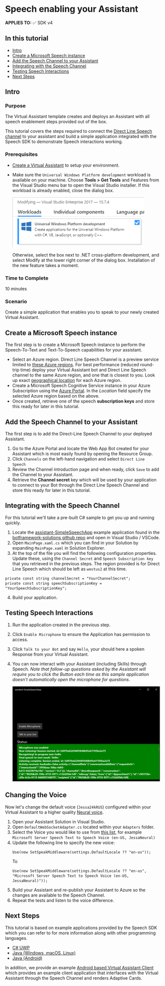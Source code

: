 # Speech enabling your Assistant

**APPLIES TO:** ✅ SDK v4

## In this tutorial
- [Intro](#intro)
- [Create a Microsoft Speech instance](#Create-a-Microsoft-Speech-instance)
- [Add the Speech Channel to your Assistant](#Add-the-Speech-Channel-to-your-Assistantl)
- [Integrating with the Speech Channel](#Integrating-with-the-Speech-Channel)
- [Testing Speech Interactions](#Testing-Speech-Interactions)
- [Next Steps](#Next-Steps)

## Intro

### Purpose

The Virtual Assistant template creates and deploys an Assistant with all speech enablement steps provided out of the box.

This tutorial covers the steps required to connect the [Direct Line Speech channel](https://docs.microsoft.com/en-us/azure/bot-service/directline-speech-bot?view=azure-bot-service-4.0) to your assistant and build a simple application integrated with the Speech SDK to demonstrate Speech interactions working.

### Prerequisites

- [Create a Virtual Assistant](/docs/tutorials/csharp/virtualassistant.md) to setup your environment.

- Make sure the `Universal Windows Platform development` workload is available on your machine. Choose **Tools > Get Tools** and Features from the Visual Studio menu bar to open the Visual Studio installer. If this workload is already enabled, close the dialog box.

    ![UWP Enablement](/docs/media/vs-enable-uwp-workload.png)

    Otherwise, select the box next to .NET cross-platform development, and select Modify at the lower right corner of the dialog box. Installation of the new feature takes a moment.

### Time to Complete

10 minutes

### Scenario

Create a simple application that enables you to speak to your newly created Virtual Assistant.

## Create a Microsoft Speech instance

The first step is to create a Microsoft Speech instance to perform the Speech-To-Text and Text-To-Speech capabilities for your assistant.

- Select an Azure region. Direct Line Speech Channel is a preview service limited to [these Azure regions](https://docs.microsoft.com/en-us/azure/cognitive-services/speech-service/regions). For best performance (reduced round-trip time) deploy your Virtual Assistant bot and Direct Line Speech channel to the same Azure region, and one that is closest to you. Look up exact [geographical location](https://azure.microsoft.com/en-us/global-infrastructure/locations/) for each Azure region.
- Create a Microsoft Speech Cognitive Service instance in your Azure Subscription using the [Azure Portal](https://ms.portal.azure.com/#create/Microsoft.CognitiveServicesSpeechServices). In the *Location* field specify the selected Azure region based on the above.
- Once created, retrieve one of the speech **subscription keys** and store this ready for later in this tutorial. 

## Add the Speech Channel to your Assistant

The first step is to add the Direct-Line Speech Channel to your deployed Assistant.

1. Go to the Azure Portal and locate the Web App Bot created for your Assistant which is most easily found by opening the Resource Group.
2. Click `Channels` on the left-hand navigation and select `Direct Line Speech`
3. Review the Channel introduction page and when ready, click `Save` to add the Channel to your Assistant.
4. Retrieve the **Channel secret** key which will be used by your application to connect to your Bot through the Direct Line Speech Channel and store this ready for later in this tutorial.

## Integrating with the Speech Channel

For this tutorial we'll take a pre-built C# sample to get you up and running quickly.

1. Locate the [assistant-SimpleSpeechApp](https://github.com/microsoft/botframework-solutions/tree/master/solutions/testharnesses/csharp/assistant-SimpleSpeechApp) example application found in the [botframework-solutions github repo](https://github.com/microsoft/botframework-solutions/) and open in Visual Studio / VSCode.
2. Open `MainPage.xaml.cs` which you can find in your Solution by expanding `MainPage.xaml` in Solution Explorer.
3. At the top of the file you will find the following configuration properties. Update these, using the `Channel Secret` and `Speech Subscription key` that you retrieved in the previous steps. The region provided is for Direct Line Speech which should be left as `westus2` at this time.

```
private const string channelSecret = "YourChannelSecret";
private const string speechSubscriptionKey = "YourSpeechSubscriptionKey";
```
4. Build your application.

## Testing Speech Interactions

1. Run the application created in the previous step.
2. Click `Enable Microphone` to ensure the Application has permission to access.
2. Click `Talk to your Bot` and say `Hello`, your should here a spoken Response from your Virtual Assistant.
3. You can now interact with your Assistant (including Skills) through Speech. *Note that follow-up questions asked by the Assistant will require you to click the Button each time as this sample application doesn't automatically open the microphone for questions*.

    ![Simple Speech App](/docs/media/simplespeechapp.png)

## Changing the Voice

Now let's change the default voice (`Jessa24kRUS`) configured within your Virtual Assistant to a higher quality [Neural voice](https://azure.microsoft.com/en-us/blog/microsoft-s-new-neural-text-to-speech-service-helps-machines-speak-like-people/).

1. Open your Assistant Solution in Visual Studio.
2. Open `DefaultWebSocketAdapter.cs` located within your `Adapters` folder.
3. Select the Voice you would like to use from [this list](https://docs.microsoft.com/en-us/azure/cognitive-services/speech-service/language-support#neural-voices), for example `Microsoft Server Speech Text to Speech Voice (en-US, JessaNeural)`
3. Update the following line to specify the new voice:
    ```
    Use(new SetSpeakMiddleware(settings.DefaultLocale ?? "en-us"));
    ```
    To
    ```
    Use(new SetSpeakMiddleware(settings.DefaultLocale ?? "en-us", "Microsoft Server Speech Text to Speech Voice (en-US, JessaNeural)"));
    ```
4. Build your Assistant and re-publish your Assistant to Azure so the changes are available to the Speech Channel.
5. Repeat the tests and listen to the voice difference.

## Next Steps

This tutorial is based on example applications provided by the Speech SDK which you can refer to for more information along with other programming languages.

- [C# UWP](https://docs.microsoft.com/en-us/azure/cognitive-services/speech-service/quickstart-virtual-assistant-csharp-uwp)
- [Java (Windows, macOS, Linux)](https://docs.microsoft.com/en-us/azure/cognitive-services/speech-service/quickstart-virtual-assistant-java-jre)
- [Java (Android)](https://docs.microsoft.com/en-us/azure/cognitive-services/speech-service/quickstart-virtual-assistant-java-android)

In addition, we provide an example [Android based Virtual Assistant Client](/solutions/android/VirtualAssistantClient/readme.md) which provides an example client application that interfaces with the Virtual Assistant through the Speech Channel and renders Adaptive Cards.



